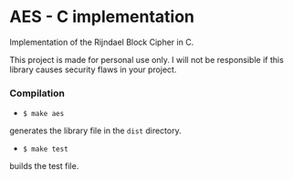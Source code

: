 # AES - C implementation

Implementation of the Rijndael Block Cipher in C.

This project is made for personal use only. I will not be responsible if this library causes security flaws in your project.

### Compilation


- ```$ make aes ```

generates the library file in the `dist` directory.


- ```$ make test```

builds the test file.
